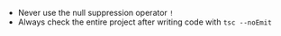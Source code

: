 - Never use the null suppression operator `!`
- Always check the entire project after writing code with `tsc --noEmit`
